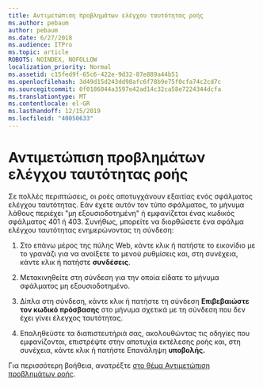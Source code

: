 ```yaml
---
title: Αντιμετώπιση προβλημάτων ελέγχου ταυτότητας ροής
ms.author: pebaum
author: pebaum
ms.date: 6/27/2018
ms.audience: ITPro
ms.topic: article
ROBOTS: NOINDEX, NOFOLLOW
localization_priority: Normal
ms.assetid: c15fed9f-65c6-422e-9d32-87e889a44b51
ms.openlocfilehash: 3d49d15d243dd98afc6f78b9e75f0cfa74c2cd7c
ms.sourcegitcommit: 0f0186044a3597e42ad14c32ca58e7224344dcfa
ms.translationtype: MT
ms.contentlocale: el-GR
ms.lasthandoff: 12/15/2019
ms.locfileid: "40050633"
---
```

# <a name="troubleshoot-flow-authentication-errors"></a>Αντιμετώπιση προβλημάτων ελέγχου ταυτότητας ροής

Σε πολλές περιπτώσεις, οι ροές αποτυγχάνουν εξαιτίας ενός σφάλματος ελέγχου ταυτότητας. Εάν έχετε αυτόν τον τύπο σφάλματος, το μήνυμα λάθους περιέχει "μη εξουσιοδοτημένη" ή εμφανίζεται ένας κωδικός σφάλματος 401 ή 403. Συνήθως, μπορείτε να διορθώσετε ένα σφάλμα ελέγχου ταυτότητας ενημερώνοντας τη σύνδεση:
  
1. Στο επάνω μέρος της πύλης Web, κάντε κλικ ή πατήστε το εικονίδιο με το γρανάζι για να ανοίξετε το μενού ρυθμίσεις και, στη συνέχεια, κάντε κλικ ή πατήστε **συνδέσεις**.
    
2. Μετακινηθείτε στη σύνδεση για την οποία είδατε το μήνυμα σφάλματος μη εξουσιοδοτημένο.
    
3. Δίπλα στη σύνδεση, κάντε κλικ ή πατήστε τη σύνδεση **Επιβεβαιώστε τον κωδικό πρόσβασης** στο μήνυμα σχετικά με τη σύνδεση που δεν έχει γίνει έλεγχος ταυτότητας. 
    
4. Επαληθεύστε τα διαπιστευτήριά σας, ακολουθώντας τις οδηγίες που εμφανίζονται, επιστρέψτε στην αποτυχία εκτέλεσης ροής και, στη συνέχεια, κάντε κλικ ή πατήστε Επανάληψη **υποβολής.**
    
Για περισσότερη βοήθεια, ανατρέξτε [στο θέμα Αντιμετώπιση προβλημάτων ροής](https://go.microsoft.com/fwlink/?linkid=872110).
  

